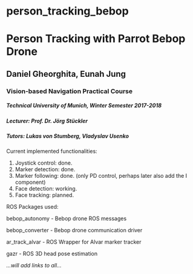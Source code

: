 # person_tracking_bebop
<h1> Person Tracking with Parrot Bebop Drone</h1>
<h2> Daniel Gheorghita, Eunah Jung </h2>

<h3>Vision-based Navigation Practical Course</h3> 
<h5>Technical University of Munich, Winter Semester 2017-2018</h5> 
<h5>Lecturer: Prof. Dr. Jörg Stückler</h5> 
<h5>Tutors: Lukas von Stumberg, Vladyslav Usenko </h5> 

Current implemented functionalities:

1. Joystick control: done.
2. Marker detection: done.
3. Marker following: done. (only PD control, perhaps later also add the I component)
4. Face detection: working.
5. Face tracking: planned.

ROS Packages used:

bebop_autonomy - Bebop drone ROS messages

bebop_converter - Bebop drone communication driver

ar_track_alvar - ROS Wrapper for Alvar marker tracker

gazr - ROS 3D head pose estimation 

<i>...will add links to all...</i>

